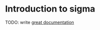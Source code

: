 # Introduction to sigma

TODO: write [great documentation](http://jacobian.org/writing/what-to-write/)
